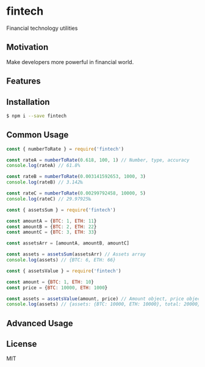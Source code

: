 # fintech
Financial technology utilities

## Motivation
Make developers more powerful in financial world.

## Features

## Installation
```sh
$ npm i --save fintech
```

## Common Usage
```js
const { numberToRate } = require('fintech')

const rateA = numberToRate(0.618, 100, 1) // Number, type, accuracy
console.log(rateA) // 61.8%

const rateB = numberToRate(0.003141592653, 1000, 3)
console.log(rateB) // 3.142‰

const rateC = numberToRate(0.00299792458, 10000, 5)
console.log(rateC) // 29.97925‱
```

```js
const { assetsSum } = require('fintech')

const amountA = {BTC: 1, ETH: 11}
const amountB = {BTC: 2, ETH: 22}
const amountC = {BTC: 3, ETH: 33}

const assetsArr = [amountA, amountB, amountC]

const assets = assetsSum(assetsArr) // Assets array
console.log(assets) // {BTC: 6, ETH: 66}
```

```js
const { assetsValue } = require('fintech')

const amount = {BTC: 1, ETH: 10}
const price = {BTC: 10000, ETH: 1000}

const assets = assetsValue(amount, price) // Amount object, price object
console.log(assets) // {assets: {BTC: 10000, ETH: 10000}, total: 20000}
```

## Advanced Usage

## License
MIT
